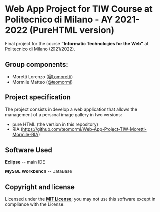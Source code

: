 # Web App Project for TIW Course at Politecnico di Milano - AY 2021-2022 (PureHTML version)
Final project for the course **"Informatic Technologies for the Web"** at Politecnico di Milano (2021/2022).

## Group components:
- Moretti Lorenzo ([@Lomoretti](https://github.com/Lomoretti))
- Mormile Matteo ([@teomormi](https://github.com/teomormi))

## Project specification
The project consists in develop a web application that allows the management of a personal image gallery in two versions:
* pure HTML (the version in this repository)
* RIA (https://github.com/teomormi/Web-App-Project-TIW-Moretti-Mormile-RIA)

## Software Used

**Eclipse** -- main IDE

**MySQL Workbench** -- DataBase

## Copyright and license

Licensed under the **[MIT License](https://github.com/teomormi/Web-App-Project-TIW-Moretti-Mormile-PureHTML/blob/main/LICENSE)**;
you may not use this software except in compliance with the License.

[license]: https://github.com/teomormi/Web-App-Project-TIW-Moretti-Mormile-PureHTML/blob/main/LICENSE
[license-image]: https://img.shields.io/badge/License-MIT-blue.svg

